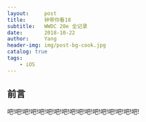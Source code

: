 ```yaml
---
layout:     post
title:      钟带你看18
subtitle:   WWDC 20e 全记录
date:       2018-10-22
author:     Yang
header-img: img/post-bg-cook.jpg
catalog: true
tags:
    - iOS
---
```


## 前言

吧!吧!吧!吧!吧!吧!吧!吧!吧!吧!吧!吧!吧!吧!吧!吧!吧!



